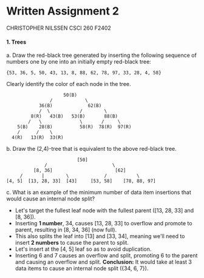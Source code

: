 # Written Assignment 2
CHRISTOPHER NILSSEN CSCI 260 F2402
#### 1. Trees
a. Draw the red-black tree generated by inserting the following sequence of numbers one by one into an initially empty red-black tree:
```
{53, 36, 5, 50, 43, 13, 8, 88, 62, 78, 97, 33, 28, 4, 58}
```
Clearly identify the color of each node in the tree.
```
                     50(B)
                /            \
            36(B)             62(B)
            /  \           /        \
         8(R)   43(B)   53(B)       88(B)
        /   \              \       /     \
    5(B)    28(B)          58(R)  78(R)  97(R)
    /      /    \
  4(R)   13(R)  33(R)
```

b. Draw the (2,4)-tree that is equivalent to the above red-black tree.
```
                          [50]
              /                        \
          [8, 36]                       [62]
     /       |        \             /           \
[4, 5]  [13, 28, 33]  [43]     [53, 58]    [78, 88, 97]
```

c. What is an example of the minimum number of data item insertions that would cause an internal node split?
- Let's target the fullest leaf node with the fullest parent ([13, 28, 33] and [8, 36]).
- Inserting **1 number**, 34, causes [13, 28, 33] to overflow and promote to parent, resulting in [8, 34, 36] (now full).
- This also splits the leaf into [13] and [33, 34], meaning we'll need to insert **2 numbers** to cause the parent to split.
- Let's insert at the [4, 5] leaf so as to avoid duplication.
- Inserting 6 and 7 causes an overflow and split, promoting 6 to the parent and causing an overflow and split.
**Conclusion:** It would take at least 3 data items to cause an internal node split ({34, 6, 7}).